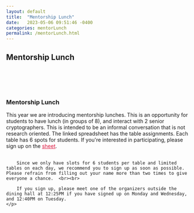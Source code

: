 ```yaml
---
layout: default
title:  "Mentorship Lunch"
date:   2023-05-06 09:51:46 -0400
categories: mentorLunch
permalink: /mentorLunch.html
---
```


<h2>Mentorship Lunch</h2>

<div style="padding-top: 60px;"></div>

<h3>Mentorship Lunch</h3>
<div class="announce">
	<p>
This year we are introducing mentorship lunches. This is an opportunity for students to have lunch (in groups of 8), and interact with 2 senior cryptographers. This is intended to be an informal conversation that is not research oriented. The linked spreadsheet has the table assignments. Each table has 6 spots for students. If you're interested in participating, please sign up on the <a href="https://docs.google.com/spreadsheets/d/1LwsQ8-gHMZKN1ABzRadgauvGVWFGi2vfD2SFXtEpshs/edit?usp=sharing" style="color:crimson;">sheet</a>. <br><br>
		
		Since we only have slots for 6 students per table and limited tables on each day, we recommend you to sign up as soon as possible. Please refrain from filling out your name more than two times to give everyone a chance.  <br><br>
		
		If you sign up, please meet one of the organizers outside the dining hall at 12:25PM if you have signed up on Monday and Wednesday, and 12:40PM on Tuesday. 
	</p>
</div>	



<iframe src="" width="800" height="600" frameborder="0" marginheight="0" marginwidth="0"></iframe>


<div style="padding-bottom: 60px;"></div>
